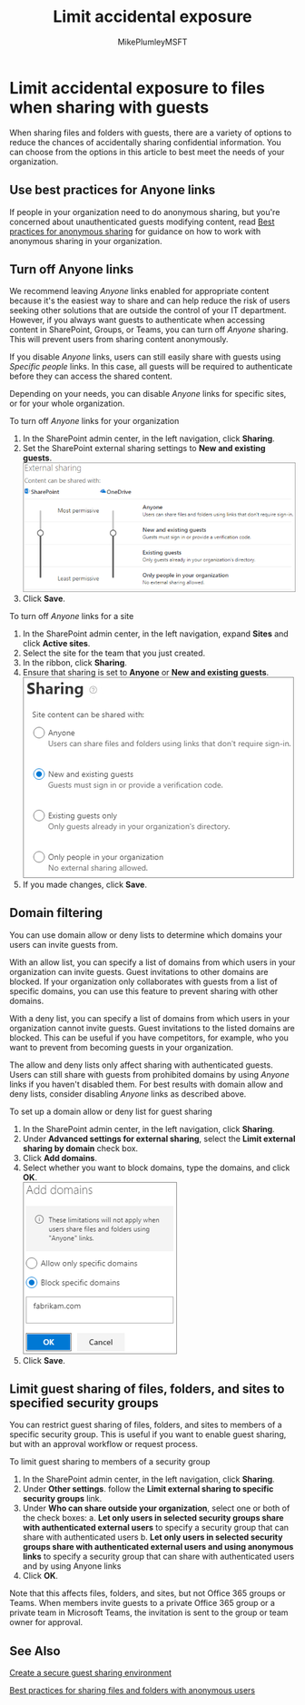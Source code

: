 ﻿---
title: "Limit accidental exposure"
ms.author: mikeplum
author: MikePlumleyMSFT
manager: pamgreen
audience: ITPro
ms.topic: article
ms.service: sharepoint-online
localization_priority: Priority
description: "Learn how to limit accidental exposure of information when sharing files with guests."
---

# Limit accidental exposure to files when sharing with guests

When sharing files and folders with guests, there are a variety of options to reduce the chances of accidentally sharing confidential information. You can choose from the options in this article to best meet the needs of your organization.

## Use best practices for Anyone links

If people in your organization need to do anonymous sharing, but you're concerned about unauthenticated guests modifying content, read [Best practices for anonymous sharing](best-practices-anonymous-sharing.md) for guidance on how to work with anonymous sharing in your organization.

## Turn off Anyone links

We recommend leaving *Anyone* links enabled for appropriate content because it's the easiest way to share and can help reduce the risk of users seeking other solutions that are outside the control of your IT department. However, if you always want guests to authenticate when accessing content in SharePoint, Groups, or Teams, you can turn off *Anyone* sharing. This will prevent users from sharing content anonymously.

If you disable *Anyone* links, users can still easily share with guests using *Specific people* links. In this case, all guests will be required to authenticate before they can access the shared content.

Depending on your needs, you can disable *Anyone* links for specific sites, or for your whole organization.

To turn off *Anyone* links for your organization
1. In the SharePoint admin center, in the left navigation, click **Sharing**.
2. Set the SharePoint external sharing settings to **New and existing guests**.</br>
   ![Screenshot of SharePoint site external sharing settings](media/sharepoint-organization-external-sharing-controls-new-users.png)
3. Click **Save**.

To turn off *Anyone* links for a site
1. In the SharePoint admin center, in the left navigation, expand **Sites** and click **Active sites**.
2. Select the site for the team that you just created.
3. In the ribbon, click **Sharing**.
4. Ensure that sharing is set to **Anyone** or **New and existing guests**.</br>
   ![Screenshot of SharePoint site external sharing settings](media/sharepoint-site-external-sharing-settings.png)
5. If you made changes, click **Save**.

## Domain filtering

You can use domain allow or deny lists to determine which domains your users can invite guests from.

With an allow list, you can specify a list of domains from which users in your organization can invite guests. Guest invitations to other domains are blocked. If your organization only collaborates with guests from a list of specific domains, you can use this feature to prevent sharing with other domains.

With a deny list, you can specify a list of domains from which users in your organization cannot invite guests. Guest invitations to the listed domains are blocked. This can be useful if you have competitors, for example, who you want to prevent from becoming guests in your organization.

The allow and deny lists only affect sharing with authenticated guests. Users can still share with guests from prohibited domains by using *Anyone* links if you haven't disabled them. For best results with domain allow and deny lists, consider disabling *Anyone* links as described above.

To set up a domain allow or deny list for guest sharing
1. In the SharePoint admin center, in the left navigation, click **Sharing**.
2. Under **Advanced settings for external sharing**, select the **Limit external sharing by domain** check box.
3. Click **Add domains**.
4. Select whether you want to block domains, type the domains, and click **OK**.</br>
   ![Screenshot of SharePoint limit external sharing by domain setting](media/sharepoint-sharing-block-domain.png)
5. Click **Save**.

## Limit guest sharing of files, folders, and sites to specified security groups

You can restrict guest sharing of files, folders, and sites to members of a specific security group. This is useful if you want to enable guest sharing, but with an approval workflow or request process.

To limit guest sharing to members of a security group
1. In the SharePoint admin center, in the left navigation, click **Sharing**.
2. Under **Other settings**. follow the **Limit external sharing to specific security groups** link.
3. Under **Who can share outside your organization**, select one or both of the check boxes:
    a. **Let only users in selected security groups share with authenticated external users** to specify a security group that can share with authenticated users
    b. **Let only users in selected security groups share with authenticated external users and using anonymous links** to specify a security group that can share with authenticated users and by using Anyone links
4. Click **OK**.

Note that this affects files, folders, and sites, but not Office 365 groups or Teams. When members invite guests to a private Office 365 group or a private team in Microsoft Teams, the invitation is sent to the group or team owner for approval.

## See Also

[Create a secure guest sharing environment](create-a-secure-guest-sharing-environment.md)

[Best practices for sharing files and folders with anonymous users](best-practices-anonymous-sharing.md)